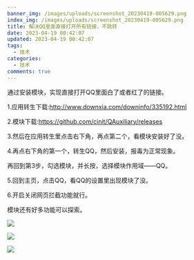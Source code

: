 ```yaml
---
banner_img: /images/uploads/screenshot_20230419-005629.png
index_img: /images/uploads/screenshot_20230419-005629.png
title: 解决QQ里面直接打开所有链接，不跳转
date: 2023-04-19 00:42:07
updated: 2023-04-19 00:42:07
tags:
  - 技术
categories:
  - 技术
comments: true
---
```

通过安装模块，实现直接打开QQ里面白了或者红了的链接。

1.应用转生下载:http://www.downxia.com/downinfo/335192.html

2.模块下载:https://github.com/cinit/QAuxiliary/releases

3.然后在应用转生里点击右下角，再点第二个，看模块安装好了没。

4.再点右下角的第一个，转生QQ，然后安装，报毒为正常现象。

再回到第3步，勾选模块，并长按，选择模块作用域——QQ。

5.回到主页，点击QQ，看QQ的设置里出现模块了没。

6.开启关闭网页拦截功能就行。

模块还有好多功能可以探索。

![](/images/uploads/screenshot_20230419-005658.png)

![](/images/uploads/screenshot_20230419-005629.png)

![](/images/uploads/screenshot_20230419-005811.png)